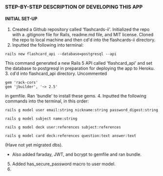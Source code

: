 ### STEP-BY-STEP DESCRIPTION OF DEVELOPING THIS APP

#### INITIAL SET-UP
1. Created a Github repository called 'flashcards-ii'. Initialized the repo with a .gitignore file for Rails, readme.md file, and MIT license. Cloned the repo to local machine and then cd'd into the flashcards-ii directory.
2. Inputted the following into terminal: 
~~~~
rails new flashcard_api --database=postgresql --api
~~~~
This command generated a new Rails 5 API called 'flashcard_api' and set the database to postgresql in preparation for deploying the app to Heroku.
3. cd'd into flashcard_api directory. Uncommented
```
gem 'rack-cors'
gem 'jbuilder', '~> 2.5'
```
in gemfile. Ran 'bundle' to install these gems.
4. Inputted the following commands into the terminal, in this order:
```
rails g model user email:string nickname:string password_digest:string
```
```
rails g model subject name:string
```
```
rails g model deck user:references subject:references
```
```
rails g model card deck:references question:text answer:text
```
(Have not yet migrated dbs).
- Also added faraday, JWT, and bcrypt to gemfile and ran bundle.
5. Added has_secure_password macro to user model.
6. 